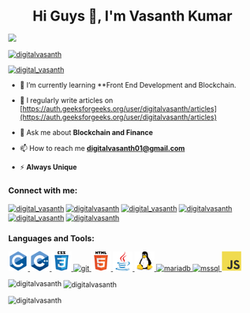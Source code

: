 <h1 align="center">Hi Guys 👋, I'm Vasanth Kumar</h1>

<img src="https://media.giphy.com/media/v1.Y2lkPTc5MGI3NjExendwdXN1eXdkeGoxMTc3bGpueTNlNHNtbHM0aHF2OGVnM3MwamZ1eiZlcD12MV9pbnRlcm5hbF9naWZfYnlfaWQmY3Q9Zw/RbDKaczqWovIugyJmW/giphy.gif">
<p align="left"> <a href="https://github.com/ryo-ma/github-profile-trophy"><img src="https://github-profile-trophy.vercel.app/?username=digitalvasanth" alt="digitalvasanth" /></a> </p>

<p align="left"> <a href="https://twitter.com/digital_vasanth" target="blank"><img src="https://img.shields.io/twitter/follow/digital_vasanth?logo=twitter&style=for-the-badge" alt="digital_vasanth" /></a> </p>

- 🌱 I’m currently learning **Front End Development and Blockchain. 

- 📝 I regularly write articles on [https://auth.geeksforgeeks.org/user/digitalvasanth/articles](https://auth.geeksforgeeks.org/user/digitalvasanth/articles)

- 💬 Ask me about **Blockchain and Finance**

- 📫 How to reach me **digitalvasanth01@gmail.com**

- ⚡  **Always Unique**

<h3 align="left">Connect with me:</h3>
<p align="left">
<a href="https://twitter.com/digital_vasanth" target="blank"><img align="center" src="https://raw.githubusercontent.com/rahuldkjain/github-profile-readme-generator/master/src/images/icons/Social/twitter.svg" alt="digital_vasanth" height="30" width="40" /></a>
<a href="https://linkedin.com/in/digitalvasanth" target="blank"><img align="center" src="https://raw.githubusercontent.com/rahuldkjain/github-profile-readme-generator/master/src/images/icons/Social/linked-in-alt.svg" alt="digitalvasanth" height="30" width="40" /></a>
<a href="https://instagram.com/digital_vasanth" target="blank"><img align="center" src="https://raw.githubusercontent.com/rahuldkjain/github-profile-readme-generator/master/src/images/icons/Social/instagram.svg" alt="digital_vasanth" height="30" width="40" /></a>
<a href="https://codeforces.com/profile/digitalvasanth" target="blank"><img align="center" src="https://raw.githubusercontent.com/rahuldkjain/github-profile-readme-generator/master/src/images/icons/Social/codeforces.svg" alt="digitalvasanth" height="30" width="40" /></a>
<a href="https://www.leetcode.com/digital_vasanth" target="blank"><img align="center" src="https://raw.githubusercontent.com/rahuldkjain/github-profile-readme-generator/master/src/images/icons/Social/leet-code.svg" alt="digital_vasanth" height="30" width="40" /></a>
<a href="https://auth.geeksforgeeks.org/user/digitalvasanth" target="blank"><img align="center" src="https://raw.githubusercontent.com/rahuldkjain/github-profile-readme-generator/master/src/images/icons/Social/geeks-for-geeks.svg" alt="digitalvasanth" height="30" width="40" /></a>
</p>

<h3 align="left">Languages and Tools:</h3>
<p align="left">
  <a href="https://www.cprogramming.com/" target="_blank" rel="noreferrer">
    <img src="https://raw.githubusercontent.com/devicons/devicon/master/icons/c/c-original.svg" alt="c" width="40" height="40"/>
  </a>
  <a href="https://www.w3schools.com/cpp/" target="_blank" rel="noreferrer">
    <img src="https://raw.githubusercontent.com/devicons/devicon/master/icons/cplusplus/cplusplus-original.svg" alt="cplusplus" width="40" height="40"/>
  </a>
  <a href="https://www.w3schools.com/css/" target="_blank" rel="noreferrer">
    <img src="https://raw.githubusercontent.com/devicons/devicon/master/icons/css3/css3-original-wordmark.svg" alt="css3" width="40" height="40"/>
  </a>
  <a href="https://git-scm.com/" target="_blank" rel="noreferrer">
    <img src="https://www.vectorlogo.zone/logos/git-scm/git-scm-icon.svg" alt="git" width="40" height="40"/>
  </a>
  <a href="https://www.w3.org/html/" target="_blank" rel="noreferrer">
    <img src="https://raw.githubusercontent.com/devicons/devicon/master/icons/html5/html5-original-wordmark.svg" alt="html5" width="40" height="40"/>
  </a>
  <a href="https://www.java.com" target="_blank" rel="noreferrer">
    <img src="https://raw.githubusercontent.com/devicons/devicon/master/icons/java/java-original.svg" alt="java" width="40" height="40"/>
  </a>
  <a href="https://www.linux.org/" target="_blank" rel="noreferrer">
    <img src="https://raw.githubusercontent.com/devicons/devicon/master/icons/linux/linux-original.svg" alt="linux" width="40" height="40"/>
  </a>
  <a href="https://mariadb.org/" target="_blank" rel="noreferrer">
    <img src="https://www.vectorlogo.zone/logos/mariadb/mariadb-icon.svg" alt="mariadb" width="40" height="40"/>
  </a>
  <a href="https://www.microsoft.com/en-us/sql-server" target="_blank" rel="noreferrer">
    <img src="https://www.svgrepo.com/show/303229/microsoft-sql-server-logo.svg" alt="mssql" width="40" height="40"/>
  </a>
  <a href="https://www.javascript.com/" target="_blank" rel="noreferrer">
    <img src="https://raw.githubusercontent.com/devicons/devicon/master/icons/javascript/javascript-original.svg" alt="javascript" width="40" height="40"/>
  </a>
</p>


<p><img align="left" src="https://github-readme-stats.vercel.app/api/top-langs?username=digitalvasanth&show_icons=true&locale=en&layout=compact" alt="digitalvasanth" /></p>

<p>&nbsp;<img align="center" src="https://github-readme-stats.vercel.app/api?username=digitalvasanth&show_icons=true&locale=en" alt="digitalvasanth" /></p>

<p><img align="center" src="https://github-readme-streak-stats.herokuapp.com/?user=digitalvasanth&" alt="digitalvasanth" /></p>

